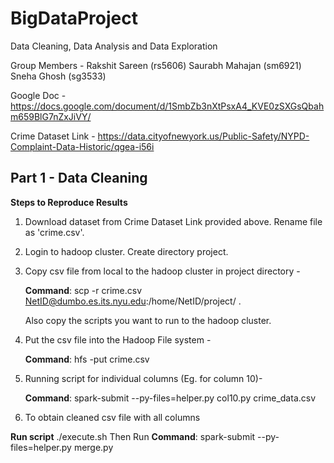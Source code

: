 # BigDataProject
Data Cleaning, Data Analysis and Data Exploration

Group Members -
Rakshit Sareen (rs5606)
Saurabh Mahajan (sm6921)	
Sneha Ghosh (sg3533)

Google Doc - https://docs.google.com/document/d/1SmbZb3nXtPsxA4_KVE0zSXGsQbahm659BlG7nZxJiVY/

Crime Dataset Link - https://data.cityofnewyork.us/Public-Safety/NYPD-Complaint-Data-Historic/qgea-i56i

## Part 1 - Data Cleaning
**Steps to Reproduce Results**
1. Download dataset from Crime Dataset Link provided above. Rename file as 'crime.csv'.
2. Login to hadoop cluster. Create directory project.
3. Copy csv file from local to the hadoop cluster in project directory -

   **Command**: scp -r crime.csv NetID@dumbo.es.its.nyu.edu:/home/NetID/project/ .
   
   Also copy the scripts you want to run to the hadoop cluster.
4. Put the csv file into the Hadoop File system -

   **Command**: hfs -put crime.csv
   
5. Running script for individual columns (Eg. for column 10)- 
   
   **Command**: spark-submit --py-files=helper.py col10.py crime_data.csv
   
6. To obtain cleaned csv file with all columns

  **Run script** ./execute.sh
  Then Run **Command**: spark-submit --py-files=helper.py merge.py
